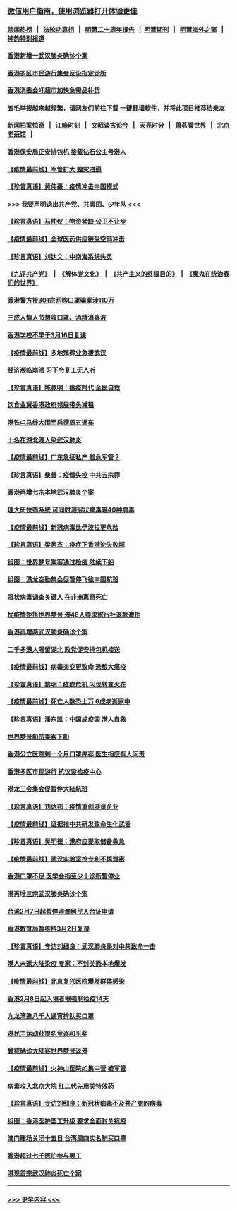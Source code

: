 ### [微信用户指南，使用浏览器打开体验更佳](https://github.com/gfw-breaker/banned-news1/blob/master/indexes/wechat-guide.md?t=0)
#### [禁闻热榜](热点新闻.md?t=0)  &nbsp;&nbsp;|&nbsp;&nbsp; [法轮功真相](https://github.com/gfw-breaker/truth/blob/master/README.md?t=0) &nbsp;&nbsp;|&nbsp;&nbsp; [明慧二十周年报告](https://github.com/gfw-breaker/mh-reports/blob/master/README.md?t=0) &nbsp;&nbsp;|&nbsp;&nbsp;[明慧期刊](https://github.com/gfw-breaker/mh-qikan) &nbsp;&nbsp;|&nbsp;&nbsp; [明慧海外之窗](https://github.com/gfw-breaker/mh-news/blob/master/README.md?t=0) &nbsp;&nbsp;|&nbsp;&nbsp; [神韵特别报道](https://github.com/gfw-breaker/mh-news/blob/master/shenyun.md?t=0)
#### [香港新增一武汉肺炎确诊个案](../pages/nsc415/n11874044.md?t=02171502) 
#### [香港多区市民游行集会反设指定诊所](../pages/nsc415/n11874017.md?t=02171502) 
#### [香港消委会吁超市加快急需品补货](../pages/nsc415/n11874003.md?t=02171502) 
#### 五毛举报越来越频繁，请网友们前往下载 [一键翻墙软件](https://github.com/gfw-breaker/ssr-accounts)，并将此项目推荐给亲友
#### [新闻拍案惊奇](https://github.com/gfw-breaker/banned-news1/blob/master/pages/link4.md) &nbsp;&nbsp;|&nbsp;&nbsp; [江峰时刻](https://github.com/gfw-breaker/banned-news1/blob/master/pages/link4.md) &nbsp;&nbsp;|&nbsp;&nbsp; [文昭谈古论今](https://github.com/gfw-breaker/banned-news1/blob/master/pages/link4.md) &nbsp;&nbsp;|&nbsp;&nbsp; [天亮时分](https://github.com/gfw-breaker/banned-news1/blob/master/pages/link4.md) &nbsp;&nbsp;|&nbsp;&nbsp; [萧茗看世界](https://github.com/gfw-breaker/banned-news1/blob/master/pages/link4.md) &nbsp;&nbsp;|&nbsp;&nbsp; [北京老茶馆](https://github.com/gfw-breaker/banned-news1/blob/master/pages/link4.md) &nbsp;&nbsp;|&nbsp;&nbsp; 
#### [香港保安局正安排包机 接载钻石公主号港人](../pages/nsc415/n11873932.md?t=02171502) 
#### [【疫情最前线】军管扩大 蝗灾进逼](../pages/nsc415/n11873780.md?t=02171502) 
#### [【珍言真语】黄伟豪：疫情冲击中国模式](../pages/nsc415/n11873482.md?t=02171502) 
#### [>>> 我要声明退出共产党、共青团、少年队 <<<](https://github.com/begood0513/goodnews/blob/master/quit/letter.md) 
#### [【珍言真语】马仲仪：物资紧缺 公卫不让步](../pages/nsc415/n11872315.md?t=02171502) 
#### [【疫情最前线】全球医药供应链受空前冲击](../pages/nsc415/n11869614.md?t=02171502) 
#### [【珍言真语】刘达文：中南海系统失灵](../pages/nsc415/n11869465.md?t=02171502) 
#### [《九评共产党》](https://github.com/begood0513/9ping.md/blob/master/README.md) &nbsp;|&nbsp; [《解体党文化》](../../../../jtdwh.md/blob/master/README.md)  &nbsp;|&nbsp; [《共产主义的终极目的》](../../../../gczydzjmd.md/blob/master/README.md) &nbsp;|&nbsp; [《魔鬼在统治我们的世界》](../../../../mgztzwmdsj.md/blob/master/README.md) 
#### [香港警方接301宗网购口罩骗案涉110万](../pages/nsc415/n11867572.md?t=02171502) 
#### [三成人情人节想收口罩、酒精消毒液](../pages/nsc415/n11867523.md?t=02171502) 
#### [香港学校不早于3月16日复课](../pages/nsc415/n11867498.md?t=02171502) 
#### [【疫情最前线】多地殡葬业急援武汉](../pages/nsc415/n11866914.md?t=02171502) 
#### [经济濒临崩溃 习下令复工无人听](../pages/nsc415/n11867269.md?t=02171502) 
#### [【珍言真语】陈竟明：瘟疫时代 全民自救](../pages/nsc415/n11866765.md?t=02171502) 
#### [饮食业冀香港政府领展带头减租](../pages/nsc415/n11864876.md?t=02171502) 
#### [港铁屯马线大围至启德周五通车](../pages/nsc415/n11864842.md?t=02171502) 
#### [十名在湖北港人染武汉肺炎](../pages/nsc415/n11864807.md?t=02171502) 
#### [【疫情最前线】广东急征私产 趁危军管？](../pages/nsc415/n11864205.md?t=02171502) 
#### [【珍言真语】桑普：疫情失控 中共五宗罪](../pages/nsc415/n11864157.md?t=02171502) 
#### [香港再增七宗本地武汉肺炎个案](../pages/nsc415/n11862405.md?t=02171502) 
#### [理大研快筛系统 可同时测冠状病毒等40种病毒](../pages/nsc415/n11862376.md?t=02171502) 
#### [【疫情最前线】新冠病毒比伊波拉更危险](../pages/nsc415/n11862199.md?t=02171502) 
#### [【珍言真语】梁家杰：疫症下香港沦失败城](../pages/nsc415/n11861588.md?t=02171502) 
#### [组图：世界梦号乘客通过检疫 陆续下船](../pages/nsc415/n11858302.md?t=02171502) 
#### [组图：港龙空勤集会促暂停飞往中国航班](../pages/nsc415/n11858190.md?t=02171502) 
#### [冠状病毒调查关键人 在非洲离奇死亡](../pages/nsc415/n11859798.md?t=02171502) 
#### [忧疫情拒搭世界梦号 港46人要求旅行社退款遭拒](../pages/nsc415/n11859849.md?t=02171502) 
#### [香港再增两武汉肺炎确诊个案](../pages/nsc415/n11859833.md?t=02171502) 
#### [二千多港人滞留湖北 政党促安排包机接送](../pages/nsc415/n11859831.md?t=02171502) 
#### [【疫情最前线】病毒突变更致命 恐酿大瘟疫](../pages/nsc415/n11859604.md?t=02171502) 
#### [【珍言真语】黎明：疫症危机 闪现转变火花](../pages/nsc415/n11859199.md?t=02171502) 
#### [【疫情最前线】死亡人数恐上万 6成病逝家中](../pages/nsc415/n11856687.md?t=02171502) 
#### [【珍言真语】潘东凯：中国成疫国 港人自救](../pages/nsc415/n11856962.md?t=02171502) 
#### [世界梦号船员乘客下船](../pages/nsc415/n11856883.md?t=02171502) 
#### [香港公立医院剩一个月口罩库存 医生指应有人问责](../pages/nsc415/n11856875.md?t=02171502) 
#### [香港多区市民游行 抗议设检疫中心](../pages/nsc415/n11856866.md?t=02171502) 
#### [港龙工会集会促暂停大陆航班](../pages/nsc415/n11856840.md?t=02171502) 
#### [【珍言真语】刘达邦：疫情重创港资企业](../pages/nsc415/n11854274.md?t=02171502) 
#### [【疫情最前线】证据指中共研发致命生化武器](../pages/nsc415/n11853087.md?t=02171502) 
#### [【珍言真语】吴明德：港府应提取储备救急](../pages/nsc415/n11852734.md?t=02171502) 
#### [【疫情最前线】武汉实验室抢专利不慎泄密](../pages/nsc415/n11850310.md?t=02171502) 
#### [香港口罩不足 医学会指至少十诊所暂停业](../pages/nsc415/n11850301.md?t=02171502) 
#### [港再增三宗武汉肺炎确诊个案](../pages/nsc415/n11850328.md?t=02171502) 
#### [台湾2月7日起暂停港澳居民入台证申请](../pages/nsc415/n11850304.md?t=02171502) 
#### [香港教育局暂维持3月2日复课](../pages/nsc415/n11850260.md?t=02171502) 
#### [【珍言真语】专访刘细良：武汉肺炎是对中共致命一击](../pages/nsc415/n11849934.md?t=02171502) 
#### [港人未返大陆染疫 专家：不封关恐本地爆发](../pages/nsc415/n11848021.md?t=02171502) 
#### [【疫情最前线】北京复兴医院爆发群体感染](../pages/nsc415/n11847626.md?t=02171502) 
#### [香港2月8日起入境者需强制检疫14天](../pages/nsc415/n11847658.md?t=02171502) 
#### [九龙湾逾八千人通宵排队买口罩](../pages/nsc415/n11847647.md?t=02171502) 
#### [港民主运动获提名竞逐和平奖](../pages/nsc415/n11847633.md?t=02171502) 
#### [曾载确诊大陆客世界梦号返港](../pages/nsc415/n11847608.md?t=02171502) 
#### [【疫情最前线】火神山医院如集中营 被军管](../pages/nsc415/n11847524.md?t=02171502) 
#### [病毒攻入北京大院 红二代先用美特效药](../pages/nsc415/n11847427.md?t=02171502) 
#### [【珍言真语】专访刘细良：新冠状病毒不及共产党的病毒](../pages/nsc415/n11847164.md?t=02171502) 
#### [组图：香港医护罢工升级 要求全面封关抗疫](../pages/nsc415/n11844107.md?t=02171502) 
#### [澳门赌场关闭十五日 台湾周四实名制买口罩](../pages/nsc415/n11845083.md?t=02171502) 
#### [香港超过七千医护参与罢工](../pages/nsc415/n11845051.md?t=02171502) 
#### [港现首宗武汉肺炎死亡个案](../pages/nsc415/n11844998.md?t=02171502) 

----
#### [ >>> 更早内容 <<< ](../indexes/nsc415-earlier.md)
